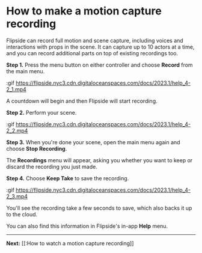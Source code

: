 # How to make a motion capture recording

Flipside can record full motion and scene capture, including voices and interactions with props in the scene. It can capture up to 10 actors at a time, and you can record additional parts on top of existing recordings too.

**Step 1.** Press the menu button on either controller and choose **Record** from the main menu.

:gif https://flipside.nyc3.cdn.digitaloceanspaces.com/docs/2023.1/help_4-2_1.mp4

A countdown will begin and then Flipside will start recording.

**Step 2.** Perform your scene.

:gif https://flipside.nyc3.cdn.digitaloceanspaces.com/docs/2023.1/help_4-2_2.mp4

**Step 3.** When you're done your scene, open the main menu again and choose **Stop Recording**.

The **Recordings** menu will appear, asking you whether you want to keep or discard the recording you just made.

**Step 4.** Choose **Keep Take** to save the recording.

:gif https://flipside.nyc3.cdn.digitaloceanspaces.com/docs/2023.1/help_4-2_3.mp4

You'll see the recording take a few seconds to save, which also backs it up to the cloud.

You can also find this information in Flipside's in-app **Help** menu.

---

**Next:** [[:How to watch a motion capture recording]]
